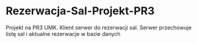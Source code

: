 # Rezerwacja-Sal-Projekt-PR3
Projekt na PR3 UMK. Klient serwer do rezerwacji sal. Serwer przechowuje listę sal i aktualne rezerwacje w bazie danych
